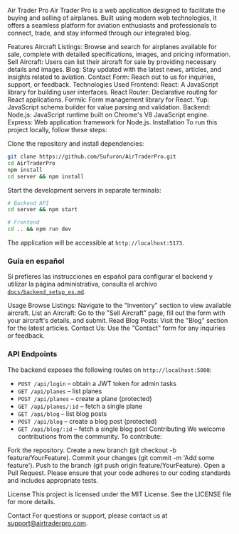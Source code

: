 Air Trader Pro
Air Trader Pro is a web application designed to facilitate the buying and selling of airplanes. Built using modern web technologies, it offers a seamless platform for aviation enthusiasts and professionals to connect, trade, and stay informed through our integrated blog.

Features
Aircraft Listings: Browse and search for airplanes available for sale, complete with detailed specifications, images, and pricing information.
Sell Aircraft: Users can list their aircraft for sale by providing necessary details and images.
Blog: Stay updated with the latest news, articles, and insights related to aviation.
Contact Form: Reach out to us for inquiries, support, or feedback.
Technologies Used
Frontend:
React: A JavaScript library for building user interfaces.
React Router: Declarative routing for React applications.
Formik: Form management library for React.
Yup: JavaScript schema builder for value parsing and validation.
Backend:
Node.js: JavaScript runtime built on Chrome's V8 JavaScript engine.
Express: Web application framework for Node.js.
Installation
To run this project locally, follow these steps:

Clone the repository and install dependencies:

```bash
git clone https://github.com/Sufuron/AirTraderPro.git
cd AirTraderPro
npm install
cd server && npm install
```

Start the development servers in separate terminals:

```bash
# Backend API
cd server && npm start

# Frontend
cd .. && npm run dev
```

The application will be accessible at `http://localhost:5173`.

### Guía en español

Si prefieres las instrucciones en español para configurar el backend y utilizar
la página administrativa, consulta el archivo
[`docs/backend_setup_es.md`](docs/backend_setup_es.md).

Usage
Browse Listings: Navigate to the "Inventory" section to view available aircraft.
List an Aircraft: Go to the "Sell Aircraft" page, fill out the form with your aircraft's details, and submit.
Read Blog Posts: Visit the "Blog" section for the latest articles.
Contact Us: Use the "Contact" form for any inquiries or feedback.

### API Endpoints

The backend exposes the following routes on `http://localhost:5000`:

- `POST /api/login` – obtain a JWT token for admin tasks
- `GET /api/planes` – list planes
- `POST /api/planes` – create a plane (protected)
- `GET /api/planes/:id` – fetch a single plane
- `GET /api/blog` – list blog posts
- `POST /api/blog` – create a blog post (protected)
- `GET /api/blog/:id` – fetch a single blog post
Contributing
We welcome contributions from the community. To contribute:

Fork the repository.
Create a new branch (git checkout -b feature/YourFeature).
Commit your changes (git commit -m 'Add some feature').
Push to the branch (git push origin feature/YourFeature).
Open a Pull Request.
Please ensure that your code adheres to our coding standards and includes appropriate tests.

License
This project is licensed under the MIT License. See the LICENSE file for more details.

Contact
For questions or support, please contact us at support@airtraderpro.com.